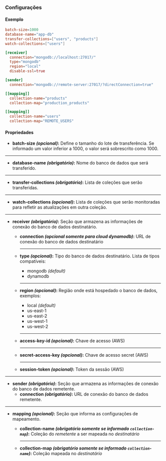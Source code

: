 ### Configurações


#### Exemplo

```toml
batch-size=1000
database-name="app-db"
transfer-collections=["users", "products"]
watch-collections=["users"]

[receiver]
  connection="mongodb://localhost:27017/"
  type="mongodb"
  region="local"
  disable-ssl=true

[sender]
  connection="mongodb://remote-server:27017/?directConnection=true"

[[mapping]]
  collection-name="products"
  collection-map="production_products"

[[mapping]]
  collection-name="users"
  collection-map="REMOTE_USERS"
```


#### Propriedades

- **batch-size _(opcional)_:** Define o tamanho do lote de transferência. Se informado um valor inferior a 1000, o valor será sobrescrito como 1000.

---

- **database-name _(obrigatório)_:** Nome do banco de dados que será transferido.

---

- **transfer-collections _(obrigatório)_:** Lista de coleções que serão transferidas.

---

- **watch-collections _(opcional)_:** Lista de coleções que serão monitoradas para refletir as atualizações em outra coleção.

---

- **receiver _(obrigatório)_:** Seção que armazena as informações de conexão do banco de dados destinatário.

  - **connection _(opcional somente para cloud dynamodb)_:** URL de conexão do banco de dados destinatário

    ---

  - **type _(opcional)_:** Tipo do banco de dados destinatário. Lista de tipos compatíveis:
    - mongodb _(default)_
    - dynamodb

    ---

  - **region _(opcional)_:** Região onde está hospedado o banco de dados, exemplos:
    - local _(default)_
    - us-east-1
    - us-east-2
    - us-west-1
    - us-west-2

    ---

  - **access-key-id _(opcional)_:** Chave de acesso (AWS)

    ---

  - **secret-access-key _(opcional)_:** Chave de acesso secret (AWS)

    ---

  - **session-token _(opcional)_:** Token da sessão (AWS)
---

- **sender _(obrigatório)_:** Seção que armazena as informações de conexão do banco de dados remetente.
  - **connection _(obrigatório)_:** URL de conexão do banco de dados remetente.

---

- **mapping _(opcional)_:** Seção que informa as configurações de mapeamento.

  - **collection-name _(obrigatório somente se informado `collection-map`)_:** Coleção do _remetente_ a ser mapeada no _destinatário_

    ---

  - **collection-map _(obrigatório somente se informado `collection-name`)_:** Coleção mapeada no _destinatário_